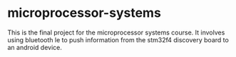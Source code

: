 # microprocessor-systems
This is the final project for the microprocessor systems course. It involves using bluetooth le to push information from the stm32f4 discovery board to an android device.